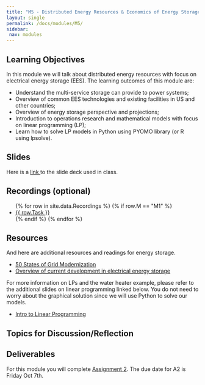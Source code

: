```yaml
---
title: "M5 - Distributed Energy Resources & Economics of Energy Storage"
layout: single
permalink: /docs/modules/M5/
sidebar:
 nav: modules
---
```


## Learning Objectives

In this module we will talk about distributed energy resources with focus on electrical energy storage (EES). The learning outcomes of this module are:

* Understand the multi-service storage can provide to power systems;
* Overview of common EES technologies and existing facilities in US and other countries;
* Overview of energy storage perspective and projections;
* Introduction to operations research and mathematical models with focus on linear programming (LP);
* Learn how to solve LP models in Python using PYOMO library (or R using lpsolve).

## Slides

Here is a <a href="/docs/modules/PPTS/PSE_M5_DER_Storage.pdf" > link </a> to the slide deck used in class.


## Recordings (optional)
  <ul>
  {% for row in site.data.Recordings %}
  {% if row.M == "M1" %}
  <li> <a href="{{ row.link }}" target="_blank">{{ row.Task }}</a></li>
  {% endif %}
  {% endfor %}
  </ul>

## Resources

And here are additional resources and readings for energy storage.

* <a href="/docs/modules/readings/M5_gridmod.pdf" > 50 States of Grid Modernization </a>
* <a href="/docs/modules/readings/M5_ElectES.pdf" > Overview of current development in electrical energy storage </a>

For more information on LPs and the water heater example, please refer to the additional slides on linear programming linked below. You do not need to worry about the graphical solution since we will use Python to solve our models.

* <a href="/docs/modules/readings/M5_Additional_LP_Slides.pdf" > Intro to Linear Programming </a>

## Topics for Discussion/Reflection



## Deliverables

For this module you will complete [Assignment 2](). The due date for A2 is Friday Oct 7th.

